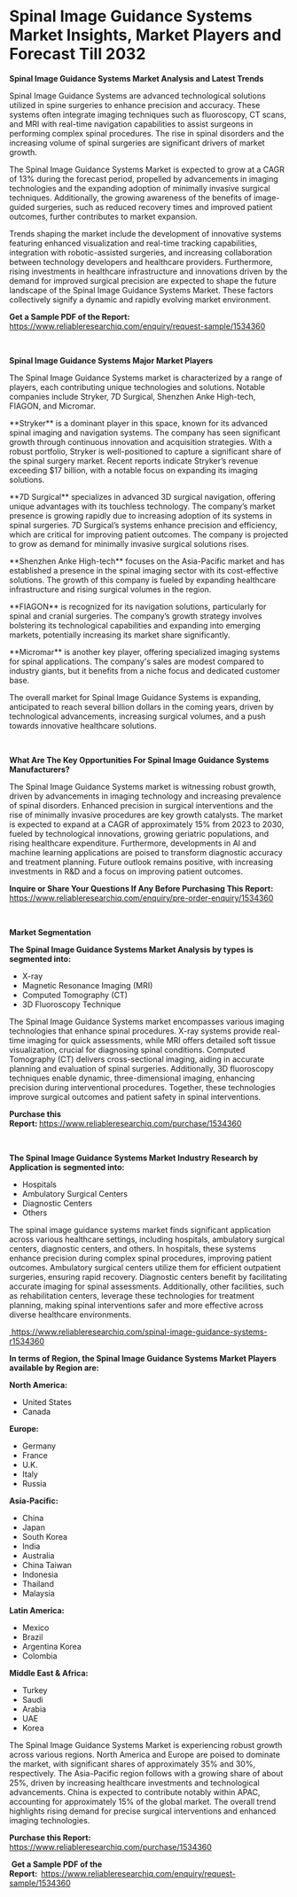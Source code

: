 <p><h1>Spinal Image Guidance Systems Market Insights, Market Players and Forecast Till 2032</h1></p><p><strong>Spinal Image Guidance Systems Market Analysis and Latest Trends</strong></p>
<p><p>Spinal Image Guidance Systems are advanced technological solutions utilized in spine surgeries to enhance precision and accuracy. These systems often integrate imaging techniques such as fluoroscopy, CT scans, and MRI with real-time navigation capabilities to assist surgeons in performing complex spinal procedures. The rise in spinal disorders and the increasing volume of spinal surgeries are significant drivers of market growth. </p><p>The Spinal Image Guidance Systems Market is expected to grow at a CAGR of 13% during the forecast period, propelled by advancements in imaging technologies and the expanding adoption of minimally invasive surgical techniques. Additionally, the growing awareness of the benefits of image-guided surgeries, such as reduced recovery times and improved patient outcomes, further contributes to market expansion. </p><p>Trends shaping the market include the development of innovative systems featuring enhanced visualization and real-time tracking capabilities, integration with robotic-assisted surgeries, and increasing collaboration between technology developers and healthcare providers. Furthermore, rising investments in healthcare infrastructure and innovations driven by the demand for improved surgical precision are expected to shape the future landscape of the Spinal Image Guidance Systems Market. These factors collectively signify a dynamic and rapidly evolving market environment.</p></p>
<p><strong>Get a Sample PDF of the Report:&nbsp;</strong> <a href="https://www.reliableresearchiq.com/enquiry/request-sample/1534360?utm_campaign=2810&utm_medium=2&utm_source=Github&utm_content=ia&utm_term=14042025&utm_id=spinal-image-guidance-systems">https://www.reliableresearchiq.com/enquiry/request-sample/1534360</a></p>
<p>&nbsp;</p>
<p><strong>Spinal Image Guidance Systems Major Market Players</strong></p>
<p><p>The Spinal Image Guidance Systems market is characterized by a range of players, each contributing unique technologies and solutions. Notable companies include Stryker, 7D Surgical, Shenzhen Anke High-tech, FIAGON, and Micromar.</p><p>**Stryker** is a dominant player in this space, known for its advanced spinal imaging and navigation systems. The company has seen significant growth through continuous innovation and acquisition strategies. With a robust portfolio, Stryker is well-positioned to capture a significant share of the spinal surgery market. Recent reports indicate Stryker’s revenue exceeding $17 billion, with a notable focus on expanding its imaging solutions.</p><p>**7D Surgical** specializes in advanced 3D surgical navigation, offering unique advantages with its touchless technology. The company’s market presence is growing rapidly due to increasing adoption of its systems in spinal surgeries. 7D Surgical’s systems enhance precision and efficiency, which are critical for improving patient outcomes. The company is projected to grow as demand for minimally invasive surgical solutions rises.</p><p>**Shenzhen Anke High-tech** focuses on the Asia-Pacific market and has established a presence in the spinal imaging sector with its cost-effective solutions. The growth of this company is fueled by expanding healthcare infrastructure and rising surgical volumes in the region.</p><p>**FIAGON** is recognized for its navigation solutions, particularly for spinal and cranial surgeries. The company’s growth strategy involves bolstering its technological capabilities and expanding into emerging markets, potentially increasing its market share significantly.</p><p>**Micromar** is another key player, offering specialized imaging systems for spinal applications. The company's sales are modest compared to industry giants, but it benefits from a niche focus and dedicated customer base.</p><p>The overall market for Spinal Image Guidance Systems is expanding, anticipated to reach several billion dollars in the coming years, driven by technological advancements, increasing surgical volumes, and a push towards innovative healthcare solutions.</p></p>
<p>&nbsp;</p>
<p><strong>What Are The Key Opportunities For Spinal Image Guidance Systems Manufacturers?</strong></p>
<p><p>The Spinal Image Guidance Systems market is witnessing robust growth, driven by advancements in imaging technology and increasing prevalence of spinal disorders. Enhanced precision in surgical interventions and the rise of minimally invasive procedures are key growth catalysts. The market is expected to expand at a CAGR of approximately 15% from 2023 to 2030, fueled by technological innovations, growing geriatric populations, and rising healthcare expenditure. Furthermore, developments in AI and machine learning applications are poised to transform diagnostic accuracy and treatment planning. Future outlook remains positive, with increasing investments in R&D and a focus on improving patient outcomes.</p></p>
<p><strong>Inquire or Share Your Questions If Any Before Purchasing This Report:</strong> <a href="https://www.reliableresearchiq.com/enquiry/pre-order-enquiry/1534360?utm_campaign=2810&utm_medium=2&utm_source=Github&utm_content=ia&utm_term=14042025&utm_id=spinal-image-guidance-systems">https://www.reliableresearchiq.com/enquiry/pre-order-enquiry/1534360</a></p>
<p>&nbsp;</p>
<p><strong>Market Segmentation</strong></p>
<p><strong>The Spinal Image Guidance Systems Market Analysis by types is segmented into:</strong></p>
<p><ul><li>X-ray</li><li>Magnetic Resonance Imaging (MRI)</li><li>Computed Tomography (CT)</li><li>3D Fluoroscopy Technique</li></ul></p>
<p><p>The Spinal Image Guidance Systems market encompasses various imaging technologies that enhance spinal procedures. X-ray systems provide real-time imaging for quick assessments, while MRI offers detailed soft tissue visualization, crucial for diagnosing spinal conditions. Computed Tomography (CT) delivers cross-sectional imaging, aiding in accurate planning and evaluation of spinal surgeries. Additionally, 3D fluoroscopy techniques enable dynamic, three-dimensional imaging, enhancing precision during interventional procedures. Together, these technologies improve surgical outcomes and patient safety in spinal interventions.</p></p>
<p><strong>Purchase this Report:&nbsp;</strong><a href="https://www.reliableresearchiq.com/purchase/1534360?utm_campaign=2810&utm_medium=2&utm_source=Github&utm_content=ia&utm_term=14042025&utm_id=spinal-image-guidance-systems">https://www.reliableresearchiq.com/purchase/1534360</a></p>
<p>&nbsp;</p>
<p><strong>The Spinal Image Guidance Systems Market Industry Research by Application is segmented into:</strong></p>
<p><ul><li>Hospitals</li><li>Ambulatory Surgical Centers</li><li>Diagnostic Centers</li><li>Others</li></ul></p>
<p><p>The spinal image guidance systems market finds significant application across various healthcare settings, including hospitals, ambulatory surgical centers, diagnostic centers, and others. In hospitals, these systems enhance precision during complex spinal procedures, improving patient outcomes. Ambulatory surgical centers utilize them for efficient outpatient surgeries, ensuring rapid recovery. Diagnostic centers benefit by facilitating accurate imaging for spinal assessments. Additionally, other facilities, such as rehabilitation centers, leverage these technologies for treatment planning, making spinal interventions safer and more effective across diverse healthcare environments.</p></p>
<p><a href="https://www.reliableresearchiq.com/spinal-image-guidance-systems-r1534360?utm_campaign=2810&utm_medium=2&utm_source=Github&utm_content=ia&utm_term=14042025&utm_id=spinal-image-guidance-systems">&nbsp;https://www.reliableresearchiq.com/spinal-image-guidance-systems-r1534360</a></p>
<p><strong>In terms of Region, the Spinal Image Guidance Systems Market Players available by Region are:</strong></p>
<p>
    <p> <strong> North America: </strong>
        <ul>
            <li>United States</li>
            <li>Canada</li>
        </ul>
        </p> 
    <p> <strong> Europe: </strong>
        <ul>
            <li>Germany</li>
            <li>France</li>
            <li>U.K.</li>
            <li>Italy</li>
            <li>Russia</li>
        </ul>
        </p> 
    <p> <strong> Asia-Pacific: </strong>
        <ul>
            <li>China</li>
            <li>Japan</li>
            <li>South Korea</li>
            <li>India</li>
            <li>Australia</li>
            <li>China Taiwan</li>
            <li>Indonesia</li>
            <li>Thailand</li>
            <li>Malaysia</li>
        </ul>
        </p> 
    <p> <strong> Latin America: </strong>
        <ul>
            <li>Mexico</li>
            <li>Brazil</li>
            <li>Argentina Korea</li>
            <li>Colombia</li>
        </ul>
        </p> 
    <p> <strong> Middle East & Africa: </strong>
        <ul>
            <li>Turkey</li>
            <li>Saudi</li>
            <li>Arabia</li>
            <li>UAE</li>
            <li>Korea</li>
        </ul>
    </p>
    </p>
<p><p>The Spinal Image Guidance Systems Market is experiencing robust growth across various regions. North America and Europe are poised to dominate the market, with significant shares of approximately 35% and 30%, respectively. The Asia-Pacific region follows with a growing share of about 25%, driven by increasing healthcare investments and technological advancements. China is expected to contribute notably within APAC, accounting for approximately 15% of the global market. The overall trend highlights rising demand for precise surgical interventions and enhanced imaging technologies.</p></p>
<p><strong>Purchase this Report: </strong><a href="https://www.reliableresearchiq.com/purchase/1534360?utm_campaign=2810&utm_medium=2&utm_source=Github&utm_content=ia&utm_term=14042025&utm_id=spinal-image-guidance-systems">https://www.reliableresearchiq.com/purchase/1534360</a></p>
<p>&nbsp;<strong>Get a Sample PDF of the Report:&nbsp;&nbsp;</strong><a href="https://www.reliableresearchiq.com/enquiry/request-sample/1534360?utm_campaign=2810&utm_medium=2&utm_source=Github&utm_content=ia&utm_term=14042025&utm_id=spinal-image-guidance-systems">https://www.reliableresearchiq.com/enquiry/request-sample/1534360</a></p>
<p><strong></strong></p>
<p><p></p><p></p><p></p></p>